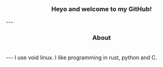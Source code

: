 <h3 align=center> Heyo and welcome to my GitHub! </h3>
---
<h3 align=center> About </h3><br />
---
I use void linux. I like programming in rust, python and C. 
